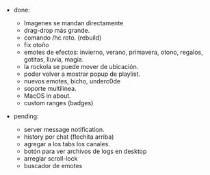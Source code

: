 * done:
    - Imagenes se mandan directamente
    - drag-drop más grande.
    - comando /hc roto. (rebuild)
    - fix otoño
    - emotes de efectos: invierno, verano, primavera, otono, regalos, gotitas, lluvia, magia.
    - la rockola se puede mover de ubicación.
    - poder volver a mostrar popup de playlist.
    - nuevos emotes, bicho, underc0de
    - soporte multilinea.
    - MacOS in about.
    - custom ranges (badges)

* pending:
    - server message notification.
    - history por chat (flechita arriba)
    - agregar a los tabs los canales.
    - botón para ver archivos de logs en desktop
    - arreglar scroll-lock
    - buscador de emotes
